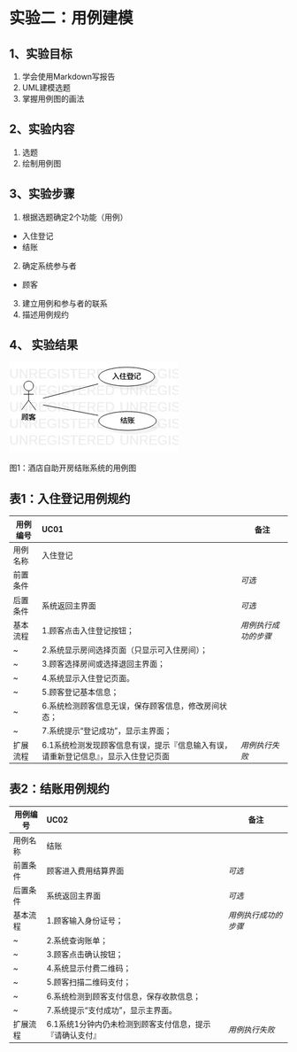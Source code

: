 # 实验二：用例建模

## 1、实验目标

1. 学会使用Markdown写报告
2. UML建模选题
3. 掌握用例图的画法

## 2、实验内容

1. 选题
2. 绘制用例图

## 3、实验步骤

1. 根据选题确定2个功能（用例）
- 入住登记
- 结账
2. 确定系统参与者
- 顾客
3. 建立用例和参与者的联系
4. 描述用例规约

## 4、 实验结果

![用例图](./Lab2_UseCaseDiagram.jpg)

图1：酒店自助开房结账系统的用例图

## 表1：入住登记用例规约

用例编号  | UC01 | 备注  
-|:-|-  
用例名称  | 入住登记 |   
前置条件  |  | *可选*   
后置条件  | 系统返回主界面 | *可选*   
基本流程  | 1.顾客点击入住登记按钮； |*用例执行成功的步骤*    
~| 2.系统显示房间选择页面（只显示可入住房间）；|   
~| 3.顾客选择房间或选择退回主界面；|   
~| 4.系统显示入住登记页面。|
~| 5.顾客登记基本信息；|   
~| 6.系统检测顾客信息无误，保存顾客信息，修改房间状态；|   
~| 7.系统提示“登记成功”，显示主界面；|  
扩展流程  | 6.1系统检测发现顾客信息有误，提示『信息输入有误，请重新登记信息』，显示入住登记页面 |*用例执行失败*

## 表2：结账用例规约

用例编号  | UC02 | 备注  
-|:-|-  
用例名称  | 结账 |   
前置条件  |  顾客进入费用结算界面  | *可选*   
后置条件  | 系统返回主界面 | *可选*   
基本流程  | 1.顾客输入身份证号； |*用例执行成功的步骤*    
~| 2.系统查询账单； |   
~| 3.顾客点击确认按钮； |   
~| 4.系统显示付费二维码； |   
~| 5.顾客扫描二维码支付； | 
~| 6.系统检测到顾客支付信息，保存收款信息； |  
~| 7.系统提示“支付成功”，显示主界面。 | 
扩展流程  | 6.1系统1分钟内仍未检测到顾客支付信息，提示『请确认支付』 |*用例执行失败*    
